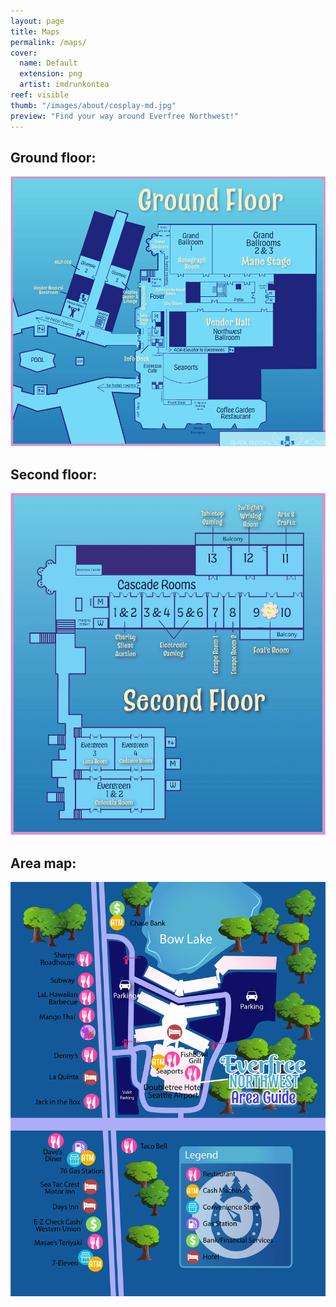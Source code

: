 ```yaml
---
layout: page
title: Maps
permalink: /maps/
cover:
  name: Default
  extension: png
  artist: imdrunkontea
reef: visible
thumb: "/images/about/cosplay-md.jpg"
preview: "Find your way around Everfree Northwest!"
---
```


## Ground floor:

![A map of the ground floor.](/images/maps/floor1.png)

## Second floor:

![A map of the second floor.](/images/maps/floor2.png)

## Area map:

![A map of the dining options around the area.](/images/maps/area.png)
